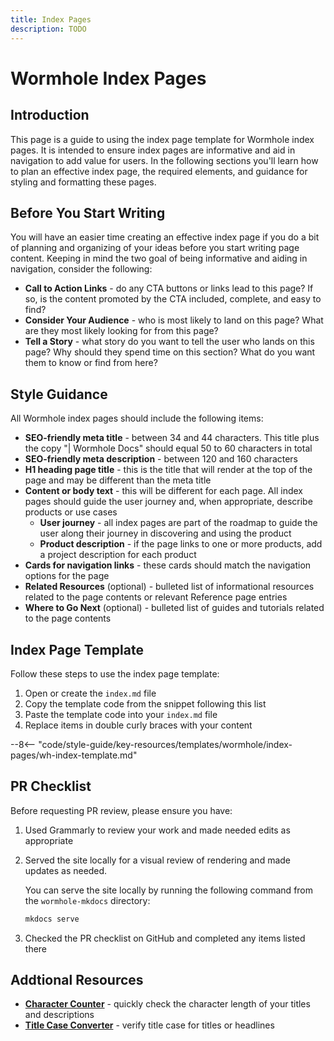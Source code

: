 ```yaml
---
title: Index Pages
description: TODO
---
```


# Wormhole Index Pages

## Introduction

This page is a guide to using the index page template for Wormhole index pages. It is intended to ensure index pages are informative and aid in navigation to add value for users. In the following sections you'll learn how to plan an effective index page, the required elements, and guidance for styling and formatting these pages. 

## Before You Start Writing

You will have an easier time creating an effective index page if you do a bit of planning and organizing of your ideas before you start writing page content. Keeping in mind the two goal of being informative and aiding in navigation, consider the following:

- **Call to Action Links** - do any CTA buttons or links lead to this page? If so, is the content promoted by the CTA included, complete, and easy to find?
- **Consider Your Audience** - who is most likely to land on this page? What are they most likely looking for from this page?
- **Tell a Story** - what story do you want to tell the user who lands on this page? Why should they spend time on this section? What do you want them to know or find from here?

## Style Guidance

All Wormhole index pages should include the following items:

- **SEO-friendly meta title** - between 34 and 44 characters. This title plus the copy "| Wormhole Docs" should equal 50 to 60 characters in total
- **SEO-friendly meta description** - between 120 and 160 characters
- **H1 heading page title** - this is the title that will render at the top of the page and may be different than the meta title
- **Content or body text** - this will be different for each page. All index pages should guide the user journey and, when appropriate, describe products or use cases
    - **User journey** - all index pages are part of the roadmap to guide the user along their journey in discovering and using the product
    - **Product description** - if the page links to one or more products, add a project description for each product
- **Cards for navigation links** - these cards should match the navigation options for the page
- **Related Resources** (optional) - bulleted list of informational resources related to the page contents or relevant Reference page entries
- **Where to Go Next** (optional) - bulleted list of guides and tutorials related to the page contents

## Index Page Template

Follow these steps to use the index page template:

1. Open or create the `index.md` file
2. Copy the template code from the snippet following this list
3. Paste the template code into your `index.md` file
4. Replace items in double curly braces with your content

--8<-- "code/style-guide/key-resources/templates/wormhole/index-pages/wh-index-template.md"

## PR Checklist

Before requesting PR review, please ensure you have:

1. Used Grammarly to review your work and made needed edits as appropriate
2. Served the site locally for a visual review of rendering and made updates as needed. 

    You can serve the site locally by running the following command from the `wormhole-mkdocs` directory:

    ```bash
    mkdocs serve
    ```

3. Checked the PR checklist on GitHub and completed any items listed there

## Addtional Resources

- [**Character Counter**](https://wordcounter.net/character-count) - quickly check the character length of your titles and descriptions
- [**Title Case Converter**](https://titlecaseconverter.com/) - verify title case for titles or headlines










